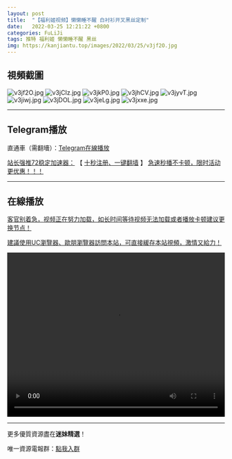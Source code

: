 ```yaml
---
layout: post
title:  "【福利姬视频】懒懒睡不醒 白衬衫开叉黑丝定制"
date:   2022-03-25 12:21:22 +0800
categories: FuLiJi
tags: 推特 福利姬 懒懒睡不醒 黑丝
img: https://kanjiantu.top/images/2022/03/25/v3jf2O.jpg
---
```



## 視頻截圖

![v3jf2O.jpg](https://kanjiantu.top/images/2022/03/25/v3jf2O.jpg)
![v3jCIz.jpg](https://kanjiantu.top/images/2022/03/25/v3jCIz.jpg)
![v3jkP0.jpg](https://kanjiantu.top/images/2022/03/25/v3jkP0.jpg)
![v3jhCV.jpg](https://kanjiantu.top/images/2022/03/25/v3jhCV.jpg)
![v3jyvT.jpg](https://kanjiantu.top/images/2022/03/25/v3jyvT.jpg)
![v3jiwj.jpg](https://kanjiantu.top/images/2022/03/25/v3jiwj.jpg)
![v3jDOL.jpg](https://kanjiantu.top/images/2022/03/25/v3jDOL.jpg)
![v3jeLg.jpg](https://kanjiantu.top/images/2022/03/25/v3jeLg.jpg)
![v3jxxe.jpg](https://kanjiantu.top/images/2022/03/25/v3jxxe.jpg)

* * *
## Telegram播放

直通車（需翻墻）：[Telegram在線播放](https://t.me/mimeijingxuan/119)

<u>站长强推72稳定加速器：</u> 【 [十秒注册、一键翻墙](https://www.mimei.blog/skip/vpn.html) 】
<u>  急速秒播不卡顿，限时活动更优惠！！！</u>
* * *
## 在線播放
<u>客官别着急，视频正在努力加载，如长时间等待视频无法加载或者播放卡顿建议更换节点！</u>

<u>建議使用UC瀏覽器、歐朋瀏覽器訪問本站，可直接緩存本站視頻，激情又給力！</u>
<center><video src="https://cdn.publer.io/uploads/videos/6245b0c9db2797794f147422/69b3ecb355fedb1ba5c23c22520cdf77.mp4" width="100%" height="380px" controls="controls"></video></center>


* * *
更多優質資源盡在**迷妹精選**！

唯一資源電報群：[點我入群](https://t.me/mimeijingxuan)


